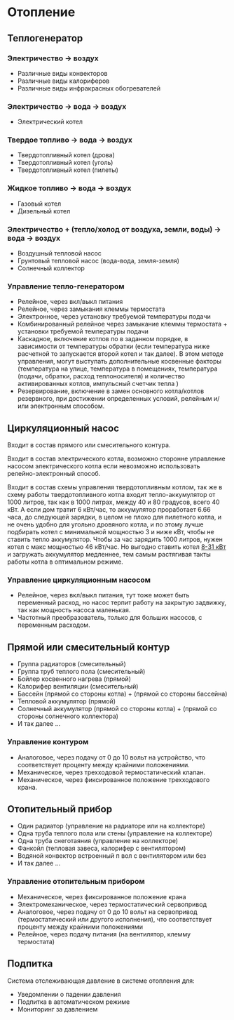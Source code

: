 # Отопление

## Теплогенератор

### Электричество -> воздух

- Различные виды конвекторов
- Различные виды калориферов
- Различные виды инфракрасных обогревателей

### Электричество -> вода -> воздух

- Электрический котел

### Твердое топливо -> вода -> воздух

- Твердотопливный котел (дрова)
- Твердотопливный котел (уголь)
- Твердотопливный котел (пилеты)

### Жидкое топливо -> вода -> воздух

- Газовый котел
- Дизельный котел

### Электричество + (тепло/холод от воздуха, земли, воды) -> вода -> воздух

- Воздушный тепловой насос
- Грунтовый тепловой насос (вода-вода, земля-земля)
- Солнечный коллектор

### Управление тепло-генератором

- Релейное, через вкл/выкл питания
- Релейное, через замыкания клеммы термостата
- Электронное, через установку требуемой температуры подачи
- Комбинированный релейное через замыкание клеммы термостата + установки требуемой температуры подачи
- Каскадное, включение котлов по в заданном порядке, в зависимости от температуры обратки (если температура ниже расчетной то запускается второй котел и так далее). В этом методе управления, могут выступать дополнительные косвенные факторы (температура на улице, температура в помещениях, температура (подачи, обратки, расход теплоносителя) и количество активированных котлов, импульсный счетчик тепла )
- Резервирование, включение в замен основного котла/котлов резервного, при достижении определенных условий, релейным и/или электронным способом.

## Циркуляционный насос

Входит в состав прямого или смесительного контура.

Входит в состав электрического котла, возможно сторонне управление насосом электрического котла если невозможно использовать релейно-электронный способ.

Входит в состав схемы управления твердотопливным котлом, так же в схему работы твердотопливного котла входит тепло-аккумулятор от 1000 литров, так как в 1000 литрах, между 40 и 80 градусов, всего 40 кВт. А если дом тратит 6 кВт/час, то аккумулятор проработает 6.66 часа, до следующей зарядки, в целом не плохо для пилетного котла, и не очень удобно для угольно дровяного котла, и по этому лучше подбирать котел с минимальной мощностью 3 и ниже кВт, чтобы не ставить тепло аккумулятор. Чтобы за час зарядить 1000 литров, нужен котел с макс мощностью 46 кВт/час. Но выгодно ставить котел [8-31 кВт](http://biodomrussia.com/biodom27c5/) и загружать аккумулятор медленнее, тем самым растягивая такты работы котла в оптимальном режиме.

### Управление циркуляционным насосом

- Релейное, через вкл/выкл питания, тут тоже может быть переменный расход, но насос терпит работу на закрытую задвижку, так как мощность насоса маленькая.
- Частотный преобразователь, только для больших насосов, с переменным расходом.

## Прямой или смесительный контур

- Группа радиаторов (смесительный)
- Группа труб теплого пола (смесительный)
- Бойлер косвенного нагрева (прямой)
- Калорифер вентиляции (смесительный)
- Бассейн (прямой со стороны котла) + (прямой со стороны бассейна)
- Тепловой аккумулятор (прямой)
- Солнечный аккумулятор (прямой со стороны котла) + (прямой со стороны солнечного коллектора)
- И так далее ...

### Управление контуром

- Аналоговое, через подачу от 0 до 10 вольт на устройство, что соответствует проценту между крайними положениями.
- Механическое, через трехходовой термостатический клапан.
- Механическое, через фиксированное положение трехходового крана.

## Отопительный прибор

- Один радиатор (управление на радиаторе или на коллекторе)
- Одна труба теплого пола или стены (управление на коллекторе)
- Одна труба снеготаяния (управление на коллекторе)
- Фанкойл (тепловая завеса, калорифер с вентилятором)
- Водяной конвектор встроенный п вол с вентилятором или без
- И так далее ...

### Управление отопительным прибором

- Механическое, через фиксированное положение крана
- Электромеханическое, через термостатический сервопривод
- Аналоговое, через подачу от 0 до 10 вольт на сервопривод (термостатический или другого исполнения), что соответствует проценту между крайними положениями
- Релейное, через подачу питания (на вентилятор, клемму термостата)

## Подпитка

Система отслеживающая давление в системе отопления для:

- Уведомлении о падении давления
- Подпитка в автоматическом режиме
- Мониторинг за давлением
